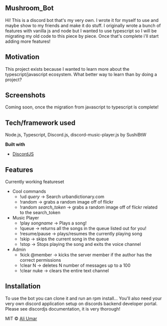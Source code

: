 
## Mushroom_Bot
Hi! This is a discord bot that's my very own. I wrote it for myself to use and maybe show to my friends and make it do stuff. I originally wrote a bunch of features with vanilla js and node but I wanted to use typescript so I will be migrating my old code to this piece by piece. Once that's complete i'll start adding more features!

## Motivation
This project exists because I wanted to learn more about the typescript/javascript ecosystem. What better way to learn than by doing a project?

## Screenshots
Coming soon, once the migration from javascript to typescript is complete!
## Tech/framework used
Node.js, Typescript, Discord.js, discord-music-player.js by SushiBtW

<b>Built with</b>
- [DiscordJS](https://discord.js.org/#/docs/main/stable/general/welcome)

## Features
Currently working featureset
 - Cool commands
      - !ud *query* -> Search urbandictionary.com 
      - !random -> grabs a random image off of flickr
      - !random *search_token* -> grabs a random image off of flickr related to the search_token
  - Music Player
      - !play *songname* -> Plays a song!
      - !queue -> returns all the songs in the queue listed out for you!
      - !resume/pause -> plays/resumes the currently playing song
      - !skip -> skips the current song in the queue
      - !stop -> Stops playing the song and exits the voice channel
  - Admin
      - !kick @member -> kicks the server member if the author has the correct permissions
      - !clear N -> deletes N number of messages up to a 100
      - !clear nuke -> clears the entire text channel

## Installation
To use the bot you can clone it and run an rpm install... You'll also need your very own discord application setup on discords backend developer portal. Please see discordjs documentation, it is very thorough!

MIT © [Ali Umar]()
